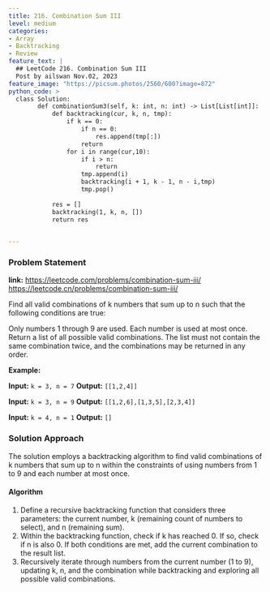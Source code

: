```yaml
---
title: 216. Combination Sum III
level: medium
categories:
- Array
- Backtracking
- Review
feature_text: |
  ## LeetCode 216. Combination Sum III
  Post by ailswan Nov.02, 2023
feature_image: "https://picsum.photos/2560/600?image=872"
python_code: >
  class Solution:
        def combinationSum3(self, k: int, n: int) -> List[List[int]]:
            def backtracking(cur, k, n, tmp):
                if k == 0:
                    if n == 0:
                        res.append(tmp[:])
                    return
                for i in range(cur,10):
                    if i > n:
                        return
                    tmp.append(i)
                    backtracking(i + 1, k - 1, n - i,tmp)
                    tmp.pop()
            
            res = []
            backtracking(1, k, n, [])
            return res

   
---
```


### Problem Statement
**link:**
https://leetcode.com/problems/combination-sum-iii/
https://leetcode.cn/problems/combination-sum-iii/
 
Find all valid combinations of k numbers that sum up to n such that the following conditions are true:

Only numbers 1 through 9 are used.
Each number is used at most once.
Return a list of all possible valid combinations. The list must not contain the same combination twice, and the combinations may be returned in any order.


**Example:**

**Input:** `k = 3, n = 7`
**Output:** `[[1,2,4]]`
 
**Input:** `k = 3, n = 9`
**Output:** `[[1,2,6],[1,3,5],[2,3,4]]`
 
**Input:** `k = 4, n = 1`
**Output:** `[]`

### Solution Approach
The solution employs a backtracking algorithm to find valid combinations of k numbers that sum up to n within the constraints of using numbers from 1 to 9 and each number at most once.

#### Algorithm
1. Define a recursive backtracking function that considers three parameters: the current number, k (remaining count of numbers to select), and n (remaining sum).
2. Within the backtracking function, check if k has reached 0. If so, check if n is also 0. If both conditions are met, add the current combination to the result list.
3. Recursively iterate through numbers from the current number (1 to 9), updating k, n, and the combination while backtracking and exploring all possible valid combinations.